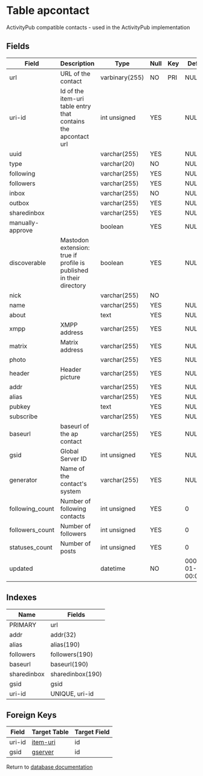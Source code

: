 Table apcontact
===========

ActivityPub compatible contacts - used in the ActivityPub implementation

Fields
------

| Field            | Description                                                         | Type           | Null | Key | Default             | Extra |
| ---------------- | ------------------------------------------------------------------- | -------------- | ---- | --- | ------------------- | ----- |
| url              | URL of the contact                                                  | varbinary(255) | NO   | PRI | NULL                |       |
| uri-id           | Id of the item-uri table entry that contains the apcontact url      | int unsigned   | YES  |     | NULL                |       |
| uuid             |                                                                     | varchar(255)   | YES  |     | NULL                |       |
| type             |                                                                     | varchar(20)    | NO   |     | NULL                |       |
| following        |                                                                     | varchar(255)   | YES  |     | NULL                |       |
| followers        |                                                                     | varchar(255)   | YES  |     | NULL                |       |
| inbox            |                                                                     | varchar(255)   | NO   |     | NULL                |       |
| outbox           |                                                                     | varchar(255)   | YES  |     | NULL                |       |
| sharedinbox      |                                                                     | varchar(255)   | YES  |     | NULL                |       |
| manually-approve |                                                                     | boolean        | YES  |     | NULL                |       |
| discoverable     | Mastodon extension: true if profile is published in their directory | boolean        | YES  |     | NULL                |       |
| nick             |                                                                     | varchar(255)   | NO   |     |                     |       |
| name             |                                                                     | varchar(255)   | YES  |     | NULL                |       |
| about            |                                                                     | text           | YES  |     | NULL                |       |
| xmpp             | XMPP address                                                        | varchar(255)   | YES  |     | NULL                |       |
| matrix           | Matrix address                                                      | varchar(255)   | YES  |     | NULL                |       |
| photo            |                                                                     | varchar(255)   | YES  |     | NULL                |       |
| header           | Header picture                                                      | varchar(255)   | YES  |     | NULL                |       |
| addr             |                                                                     | varchar(255)   | YES  |     | NULL                |       |
| alias            |                                                                     | varchar(255)   | YES  |     | NULL                |       |
| pubkey           |                                                                     | text           | YES  |     | NULL                |       |
| subscribe        |                                                                     | varchar(255)   | YES  |     | NULL                |       |
| baseurl          | baseurl of the ap contact                                           | varchar(255)   | YES  |     | NULL                |       |
| gsid             | Global Server ID                                                    | int unsigned   | YES  |     | NULL                |       |
| generator        | Name of the contact's system                                        | varchar(255)   | YES  |     | NULL                |       |
| following_count  | Number of following contacts                                        | int unsigned   | YES  |     | 0                   |       |
| followers_count  | Number of followers                                                 | int unsigned   | YES  |     | 0                   |       |
| statuses_count   | Number of posts                                                     | int unsigned   | YES  |     | 0                   |       |
| updated          |                                                                     | datetime       | NO   |     | 0001-01-01 00:00:00 |       |

Indexes
------------

| Name        | Fields           |
| ----------- | ---------------- |
| PRIMARY     | url              |
| addr        | addr(32)         |
| alias       | alias(190)       |
| followers   | followers(190)   |
| baseurl     | baseurl(190)     |
| sharedinbox | sharedinbox(190) |
| gsid        | gsid             |
| uri-id      | UNIQUE, uri-id   |

Foreign Keys
------------

| Field | Target Table | Target Field |
|-------|--------------|--------------|
| uri-id | [item-uri](help/database/db_item-uri) | id |
| gsid | [gserver](help/database/db_gserver) | id |

Return to [database documentation](help/database)
